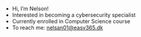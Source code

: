 - Hi, I’m Nelson!
- Interested in becoming a cybersecurity specialist
- Currently enrolled in Computer Science course
- To reach me: nelsan01@easv365.dk
